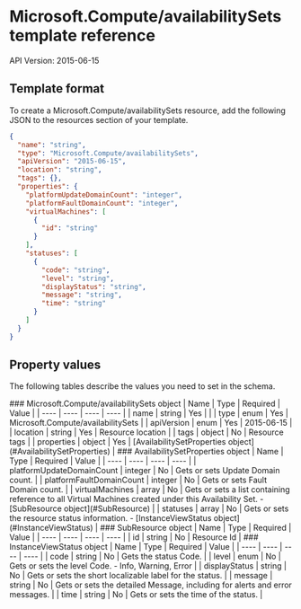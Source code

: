 # Microsoft.Compute/availabilitySets template reference
API Version: 2015-06-15
## Template format

To create a Microsoft.Compute/availabilitySets resource, add the following JSON to the resources section of your template.

```json
{
  "name": "string",
  "type": "Microsoft.Compute/availabilitySets",
  "apiVersion": "2015-06-15",
  "location": "string",
  "tags": {},
  "properties": {
    "platformUpdateDomainCount": "integer",
    "platformFaultDomainCount": "integer",
    "virtualMachines": [
      {
        "id": "string"
      }
    ],
    "statuses": [
      {
        "code": "string",
        "level": "string",
        "displayStatus": "string",
        "message": "string",
        "time": "string"
      }
    ]
  }
}
```
## Property values

The following tables describe the values you need to set in the schema.

<a id="Microsoft.Compute/availabilitySets" />
### Microsoft.Compute/availabilitySets object
|  Name | Type | Required | Value |
|  ---- | ---- | ---- | ---- |
|  name | string | Yes |  |
|  type | enum | Yes | Microsoft.Compute/availabilitySets |
|  apiVersion | enum | Yes | 2015-06-15 |
|  location | string | Yes | Resource location |
|  tags | object | No | Resource tags |
|  properties | object | Yes | [AvailabilitySetProperties object](#AvailabilitySetProperties) |


<a id="AvailabilitySetProperties" />
### AvailabilitySetProperties object
|  Name | Type | Required | Value |
|  ---- | ---- | ---- | ---- |
|  platformUpdateDomainCount | integer | No | Gets or sets Update Domain count. |
|  platformFaultDomainCount | integer | No | Gets or sets Fault Domain count. |
|  virtualMachines | array | No | Gets or sets a list containing reference to all Virtual Machines  created under this Availability Set. - [SubResource object](#SubResource) |
|  statuses | array | No | Gets or sets the resource status information. - [InstanceViewStatus object](#InstanceViewStatus) |


<a id="SubResource" />
### SubResource object
|  Name | Type | Required | Value |
|  ---- | ---- | ---- | ---- |
|  id | string | No | Resource Id |


<a id="InstanceViewStatus" />
### InstanceViewStatus object
|  Name | Type | Required | Value |
|  ---- | ---- | ---- | ---- |
|  code | string | No | Gets the status Code. |
|  level | enum | No | Gets or sets the level Code. - Info, Warning, Error |
|  displayStatus | string | No | Gets or sets the short localizable label for the status. |
|  message | string | No | Gets or sets the detailed Message, including for alerts and error messages. |
|  time | string | No | Gets or sets the time of the status. |

